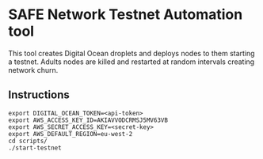 # SAFE Network Testnet Automation tool

This tool creates Digital Ocean droplets and deploys nodes to them starting a testnet. 
Adults nodes are killed and restarted at random intervals creating network churn.

## Instructions

```
export DIGITAL_OCEAN_TOKEN=<api-token>
export AWS_ACCESS_KEY_ID=AKIAVVODCRMSJ5MV63VB
export AWS_SECRET_ACCESS_KEY=<secret-key>
export AWS_DEFAULT_REGION=eu-west-2
cd scripts/
./start-testnet
```
